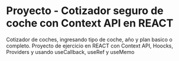 # Proyecto - Cotizador seguro de coche con Context API en REACT

Cotizador de coches, ingresando tipo de coche, año y plan basico o completo.
Proyecto de ejercicio en REACT con Context API, Hoocks, Providers y usando useCallback, useRef y useMemo
